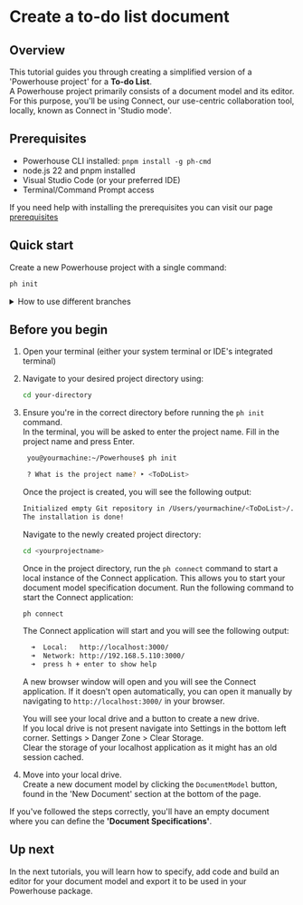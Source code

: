 # Create a to-do list document

## Overview
This tutorial guides you through creating a simplified version of a 'Powerhouse project' for a **To-do List**.   
A Powerhouse project primarily consists of a document model and its editor.   
For this purpose, you'll be using Connect, our use-centric collaboration tool, locally, known as Connect in 'Studio mode'.

## Prerequisites
- Powerhouse CLI installed: `pnpm install -g ph-cmd`
- node.js 22 and pnpm installed
- Visual Studio Code (or your preferred IDE)
- Terminal/Command Prompt access

If you need help with installing the prerequisites you can visit our page [prerequisites](/academy/MasteryTrack/BuilderEnvironment/Prerequisites)

## Quick start
Create a new Powerhouse project with a single command:
```bash
ph init
```
<details>
<summary>How to use different branches</summary>

When installing or using the Powerhouse CLI commands you are able to make use of the dev & staging branches.   
These branches contain more experimental features then the latest stable release the PH CLI uses by default.   
They can be used to get access to a bugfix or features under development.

| Command | Description |
|---------|-------------|
| **pnpm install -g ph-cmd** | Install latest stable version |
| **pnpm install -g ph-cmd@dev** | Install development version |
| **pnpm install -g ph-cmd@staging** | Install staging version |
| **ph init** | Use latest stable version of the boilerplate |
| **ph init --dev** | Use development version of the boilerplate |
| **ph init --staging** | Use staging version of the boilerplate |
| **ph use** | Switch all dependencies to latest production versions |
| **ph use dev** | Switch all dependencies to development versions |
| **ph use prod** | Switch all dependencies to production versions |

Please be aware that these versions can contain bugs and experimental features that aren't fully tested.
</details>

## Before you begin
1. Open your terminal (either your system terminal or IDE's integrated terminal)
2. Navigate to your desired project directory using:

   ```bash
   cd your-directory
   ```
3. Ensure you're in the correct directory before running the `ph init` command.  
In the terminal, you will be asked to enter the project name. Fill in the project name and press Enter.
   ```bash
    you@yourmachine:~/Powerhouse$ ph init

    ? What is the project name? ‣ <ToDoList>
    ```	

    Once the project is created, you will see the following output:
    ```bash
    Initialized empty Git repository in /Users/yourmachine/<ToDoList>/.git/
    The installation is done! 
    ```

    Navigate to the newly created project directory:
    ```bash
    cd <yourprojectname>
    ```
    Once in the project directory, run the `ph connect` command to start a local instance of the Connect application. This allows you to start your document model specification document.
    Run the following command to start the Connect application:

    ```bash
    ph connect
    ```

    The Connect application will start and you will see the following output:

    ```bash
      ➜  Local:   http://localhost:3000/
      ➜  Network: http://192.168.5.110:3000/
      ➜  press h + enter to show help
    ```

    A new browser window will open and you will see the Connect application. If it doesn't open automatically, you can open it manually by navigating to `http://localhost:3000/` in your browser.

    You will see your local drive and a button to create a new drive.    
    If you local drive is not present navigate into Settings in the bottom left corner. Settings > Danger Zone > Clear Storage.    
    Clear the storage of your localhost application as it might has an old session cached.   

4. Move into your local drive.   
Create a new document model by clicking the `DocumentModel` button, found in the 'New Document' section at the bottom of the page. 

If you've followed the steps correctly, you'll have an empty document where you can define the **'Document Specifications'**.

## Up next

In the next tutorials, you will learn how to specify, add code and build an editor for your document model and export it to be used in your Powerhouse package. 
